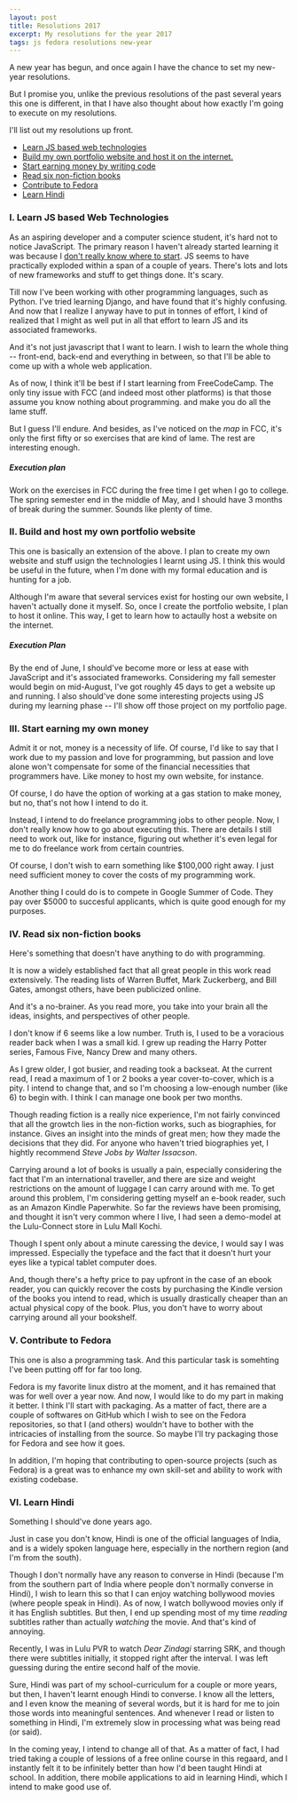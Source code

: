 ```yaml
---
layout: post
title: Resolutions 2017
excerpt: My resolutions for the year 2017
tags: js fedora resolutions new-year
---
```

A new year has begun, and once again I have the chance to set my new-year resolutions.

 But I promise you, unlike the previous resolutions of the past several years this one is different, in that I have also thought about how exactly I'm going to execute on my resolutions.

I'll list out my resolutions up front.

* [Learn JS based web technologies](#i-learn-js-based-web-technologies)
* [Build my own portfolio website and host it on the internet.](#ii-build-and-host-my-own-portfolio-website)
* [Start earning money by writing code](#iii-start-earning-my-own-money)
* [Read six non-fiction books](#iv-read-six-non-fiction-books)
* [Contribute to Fedora](#v-contribute-to-fedora)
* [Learn Hindi](#vi-learn-hindi)

### I. Learn JS based Web Technologies
As an aspiring developer and a computer science student, it's hard not to notice JavaScript. The primary reason I haven't already started learning it was because I [don't really know where to start](https://hackernoon.com/how-it-feels-to-learn-javascript-in-2016-d3a717dd577f#.5c1ssnglc). JS seems to have practically exploded within a span of a couple of years. There's lots and lots of new frameworks and stuff to get things done. It's scary.

Till now I've been working with other programming languages, such as Python. I've tried learning Django, and have found that it's highly confusing. And now that I realize I anyway have to put in tonnes of effort, I kind of realized that I might as well put in all that effort to learn JS and its associated frameworks.

And it's not just javascript that I want to learn. I wish to learn the whole thing -- front-end, back-end and everything in between, so that I'll be able to come up with a whole web application.

As of now, I think it'll be best if I start learning from FreeCodeCamp. The only tiny issue with FCC (and indeed most other platforms) is that those assume you know nothing about programming. and make you do all the lame stuff.

But I guess I'll endure. And besides, as I've noticed on the *map* in FCC, it's only the first fifty or so exercises that are kind of lame. The rest are interesting enough.

##### Execution plan
Work on the exercises in FCC during the free time I get when I go to college. The spring semester end in the middle of May, and I should have 3 months of break during the summer. Sounds like plenty of time.


### II. Build and host my own portfolio website
This one is basically an extension of the above. I plan to create my own website and stuff usign the technologies I learnt using JS. I think this would be useful in the future, when I'm done with my formal education and is hunting for a job.

Although I'm aware that several services exist for hosting our own website, I haven't actually done it myself. So, once I create the portfolio website, I plan to host it online. This way, I get to learn how to actaully host a website on the internet.

##### Execution Plan
By the end of June, I should've become more or less at ease with JavaScript and it's associated frameworks. Considering my fall semester would begin on mid-August, I've got roughly 45 days to get a website up and running. I also should've done some interesting projects using JS during my learning phase -- I'll show off those project on my portfolio page.

### III. Start earning my own money
Admit it or not, money is a necessity of life. Of course, I'd like to say that I work due to my passion and love for programming, but passion and love alone won't compensate for some of the financial necessities that programmers have. Like money to host my own website, for instance.

Of course, I do have the option of working at a gas station to make money, but no, that's not how I intend to do it.

Instead, I intend to do freelance programming jobs to other people. Now, I don't really know how to go about executing this. There are details I still need to work out, like for instance, figuring out whether it's even legal for me to do freelance work from certain countries.

Of course, I don't wish to earn something like $100,000 right away. I just need sufficient money to cover the costs of my programming work.

Another thing I could do is to compete in Google Summer of Code. They pay over $5000 to succesful applicants, which is quite good enough for my purposes.

### IV. Read six non-fiction books
Here's something that doesn't have anything to do with programming.

It is now a widely established fact that all great people in this work read extensively. The reading lists of Warren Buffet, Mark Zuckerberg, and Bill Gates, amongst others, have been publicized online.

And it's a no-brainer. As you read more, you take into your brain all the ideas, insights, and perspectives of other people.

I don't know if 6 seems like a low number. Truth is, I used to be a voracious reader back when I was a small kid. I grew up reading the Harry Potter series, Famous Five, Nancy Drew and many others.

As I grew older, I got busier, and reading took a backseat. At the current read, I read a maximum of 1 or 2 books a year cover-to-cover, which is a pity. I intend to change that, and so I'm choosing a low-enough number (like 6) to begin with. I think I can manage one book per two months.

Though reading fiction is a really nice experience, I'm not fairly convinced that all the growtch lies in the non-fiction works, such as biographies, for instance. Gives an insight into the minds of great men; how they made the decisions that they did. For anyone who haven't tried biographies yet, I hightly recommend *Steve Jobs by Walter Issacson*.

Carrying around a lot of books is usually a pain, especially considering the fact that I'm an international traveller, and there are size and weight restrictions on the amount of luggage I can carry around with me. To get around this problem, I'm considering getting myself an e-book reader, such as an Amazon Kindle Paperwhite. So far the reviews have been promising, and thought it isn't very common where I live, I had seen a demo-model at the Lulu-Connect store in Lulu Mall Kochi.

Though I spent only about a minute caressing the device, I would say I was impressed. Especially the typeface and the fact that it doesn't hurt your eyes like a typical tablet computer does.

And, though there's a hefty price to pay upfront in the case of an ebook reader, you can quickly recover the costs by purchasing the Kindle version of the books you intend to read, which is usually drastically cheaper than an actual physical copy of the book. Plus, you don't have to worry about carrying around all your bookshelf.

### V. Contribute to Fedora
This one is also a programming task. And this particular task is somehting I've been putting off for far too long.

Fedora is my favorite linux distro at the moment, and it has remained that was for well over a year now. And now, I would like to do my part in making it better. I think I'll start with packaging. As a matter of fact, there are a couple of softwares on GitHub which I wish to see on the Fedora repositories, so that I (and others) wouldn't have to bother with the intricacies of installing from the source. So maybe I'll try packaging those for Fedora and see how it goes.

In addition, I'm hoping that contributing to open-source projects (such as Fedora) is a great was to enhance my own skill-set and ability to work with existing codebase.

### VI. Learn Hindi
Something I should've done years ago.

Just in case you don't know, Hindi is one of the official languages of India, and is a widely spoken language here, especially in the northern region (and I'm from the south).

Though I don't normally have any reason to converse in Hindi (because I'm from the southern part of India where people don't normally converse in Hindi), I wish to learn this so that I can enjoy watching bollywood movies (where people speak in Hindi). As of now, I watch bollywood movies only if it has English subtitles. But then, I end up spending most of my time *reading* subtitles rather than actually *watching* the movie. And that's kind of annoying.

Recently, I was in Lulu PVR to watch *Dear Zindagi* starring SRK, and though there were subtitles initially, it stopped right after the interval. I was left guessing during the entire second half of the movie.

Sure, Hindi was part of my school-curriculum for a couple or more years, but then, I haven't learnt enough Hindi to converse. I know all the letters, and I even know the meaning of several words, but it is hard for me to join those words into meaningful sentences. And whenever I read or listen to something in Hindi, I'm extremely slow in processing what was being read (or said).

In the coming yeay, I intend to change all of that. As a matter of fact, I had tried taking a couple of lessions of a free online course in this regaard, and I instantly felt it to be infinitely better than how I'd been taught Hindi at school. In addition, there  mobile applications to aid in learning Hindi, which I intend to make good use of.
